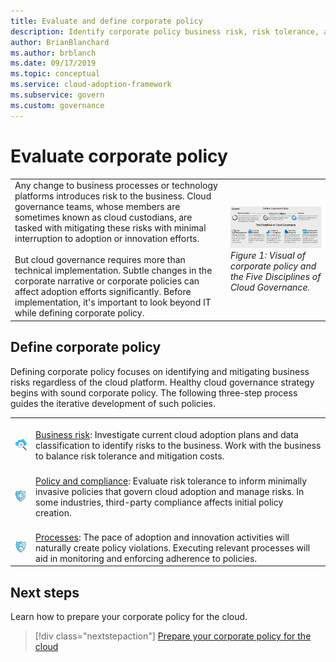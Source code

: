 ```yaml
---
title: Evaluate and define corporate policy
description: Identify corporate policy business risk, risk tolerance, and policy and compliance processes as part of a cloud governance strategy.
author: BrianBlanchard
ms.author: brblanch
ms.date: 09/17/2019
ms.topic: conceptual
ms.service: cloud-adoption-framework
ms.subservice: govern
ms.custom: governance
---
```


# Evaluate corporate policy

|  |  |
|--|--|
| Any change to business processes or technology platforms introduces risk to the business. Cloud governance teams, whose members are sometimes known as cloud custodians, are tasked with mitigating these risks with minimal interruption to adoption or innovation efforts. <br><br> But cloud governance requires more than technical implementation. Subtle changes in the corporate narrative or corporate policies can affect adoption efforts significantly. Before implementation, it's important to look beyond IT while defining corporate policy. | [![Diagram of the Cloud Adoption Framework governance model: corporate policy and governance disciplines](../_images/operational-transformation-govern-thumbnail.png)](../_images/operational-transformation-govern-large.png#lightbox) <br> *Figure 1: Visual of corporate policy and the Five Disciplines of Cloud Governance.* |

## Define corporate policy

Defining corporate policy focuses on identifying and mitigating business risks regardless of the cloud platform. Healthy cloud governance strategy begins with sound corporate policy. The following three-step process guides the iterative development of such policies.

|  |  |
|--|--|
| <br> ![Business risk](../_images/govern/business-risk.png) | <br> [Business risk](./policy-compliance/business-risk.md): Investigate current cloud adoption plans and data classification to identify risks to the business. Work with the business to balance risk tolerance and mitigation costs. |
| <br> ![Policy and compliance](../_images/govern/corporate-policy.png) | <br> [Policy and compliance](./policy-compliance/policy-definition.md): Evaluate risk tolerance to inform minimally invasive policies that govern cloud adoption and manage risks. In some industries, third-party compliance affects initial policy creation. |
| <br> ![Processes](../_images/govern/enforcement.png) | <br> [Processes](./policy-compliance/processes.md): The pace of adoption and innovation activities will naturally create policy violations. Executing relevant processes will aid in monitoring and enforcing adherence to policies. |

## Next steps

Learn how to prepare your corporate policy for the cloud.

> [!div class="nextstepaction"]
> [Prepare your corporate policy for the cloud](./policy-compliance/index.md)
